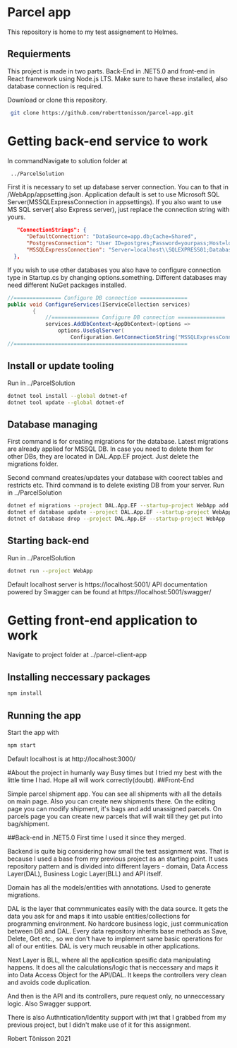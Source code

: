 # Parcel app

This repository is home to my test assignement to Helmes.

## Requierments

This project is made in two parts. Back-End in .NET5.0 and front-end in React framework using Node.js LTS. Make sure to have these installed, also database connection is required.

Download or clone this repository.

```bash
 git clone https://github.com/roberttonisson/parcel-app.git
```

# Getting back-end service to work

In commandNavigate to solution folder at

```bash
 ../ParcelSolution
```

First it is necessary to set up database server connection. You can to that in /WebApp/appsetting.json.
Application default is set to use Microsoft SQL Server(MSSQLExpressConnection in appsettings). If you also want to use MS SQL server( also Express server),
 just replace the connection string with yours.

```json
   "ConnectionStrings": {
      "DefaultConnection": "DataSource=app.db;Cache=Shared",
      "PostgresConnection": "User ID=postgres;Password=yourpass;Host=localhost;Port=5432;Database=parcel;Pooling=true;",
      "MSSQLExpressConnection": "Server=localhost\\SQLEXPRESS01;Database=parcel;Trusted_Connection=True;"
  },
```
If you wish to use other databases you also have to configure connection type in Startup.cs by changing options.something.
Different databases may need different NuGet packages installed.

```c#
//=============== Configure DB connection ===============
public void ConfigureServices(IServiceCollection services)
        {
            //=============== Configure DB connection ===============
            services.AddDbContext<AppDbContext>(options =>
                options.UseSqlServer(
                    Configuration.GetConnectionString("MSSQLExpressConnection")));
//=======================================================
```
## Install or update tooling
Run in ../ParcelSolution
```bash
dotnet tool install --global dotnet-ef
dotnet tool update --global dotnet-ef
```

## Database managing
First command is for creating migrations for the database. Latest migrations are already applied for MSSQL DB. 
In case you need to delete them for other DBs, they are located in DAL.App.EF project. Just delete the migrations folder.

Second command creates/updates your database with coorect tables and restricts etc.
Third command is to delete existing DB from your server.
Run in ../ParcelSolution

```bash
dotnet ef migrations --project DAL.App.EF --startup-project WebApp add InitialDbCreation 
dotnet ef database update --project DAL.App.EF --startup-project WebApp
dotnet ef database drop --project DAL.App.EF --startup-project WebApp
```

## Starting back-end 
Run in ../ParcelSolution

```bash
dotnet run --project WebApp
```

Default localhost server is https://localhost:5001/
API documentation powered by Swagger can be found at https://localhost:5001/swagger/

# Getting front-end application to work

Navigate to project folder at ../parcel-client-app

## Installing neccessary packages

```bash
npm install
```

## Running the app
Start the app with

```bash
npm start
```

Default localhost is at http://localhost:3000/

#About the project in humanly way
Busy times but I tried my best with the little time I had. Hope all will work correctly(doubt).
##Front-End

Simple parcel shipment app. You can see all shipments with all the details on main page. Also you can create new shipments there. On the editing page you can modify shipment, it's bags and add unassigned parcels. On parcels page you can create new parcels that will wait till they get put into bag/shipment.

##Back-end in .NET5.0
First time I used it since they merged.

Backend is quite big considering how small the test assignment was. That is because I used a base from my previous project as an starting point.
It uses repository pattern and is divided into different layers - domain, Data Access Layer(DAL), Business Logic Layer(BLL) and API itself.

Domain has all the models/entities with annotations. Used to generate migrations. 

DAL is the layer that commmunicates easily with the data source. It gets the data you ask for and maps it into usable entities/collections for programming environment. No hardcore business logic, just communication between DB and DAL. Every data repository inherits base methods as Save, Delete, Get etc., so we don't have to implement same basic operations for all of our entities. DAL is very much reusable in other applications.

Next Layer is BLL, where all the application spesific data manipulating happens. It does all the calculations/logic that is neccessary and maps it into Data Access Object for the API/DAL. It keeps the controllers very clean and avoids code duplication.

And then is the API and its controllers, pure request only, no unneccessary logic. Also Swagger support.

There is also Authntication/Identity support with jwt that I grabbed from my previous project, but I didn't make use of it for this assignment.

Robert Tõnisson 2021
